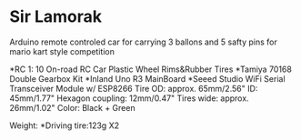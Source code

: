 # Sir Lamorak

Arduino remote controled car for carrying 3 ballons and 5 safty pins for mario kart style competition

*RC 1: 10 On-road RC Car Plastic Wheel Rims&Rubber Tires
*Tamiya 70168 Double Gearbox Kit
*Inland Uno R3 MainBoard
*Seeed Studio WiFi Serial Transceiver Module w/ ESP8266
  Tire OD: approx. 65mm/2.56"
  ID: 45mm/1.77"
  Hexagon coupling: 12mm/0.47"
  Tires wide: approx. 26mm/1.02"
  Color: Black + Green

Weight: 
*Driving tire:123g X2


